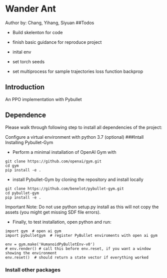 # Wander Ant
Author by: Chang, Yihang, Siyuan
##Todos
* Build skelenton for code
* finish basic guidance for reproduce project

* inital env
* set torch seeds
* set multiprocess
for
sample trajectories
loss function 
backprop


## Introduction
An PPO implementation with Pybullet

## Dependence
Please walk through following step to install all dependencies of the project:

Configure a virtual environment with python 3.7 (optional)
 ###Intall Installing Pybullet-Gym 
* Perform a minimal installation of OpenAI Gym with
```
git clone https://github.com/openai/gym.git
cd gym
pip install -e .
```
* install Pybullet-Gym by cloning the repository and install locally
```
git clone https://github.com/benelot/pybullet-gym.git
cd pybullet-gym
pip install -e .
```
Important Note: Do not use python setup.py install as this will not copy the assets (you might get missing SDF file errors).
* Finally, to test installation, open python and run:
```
import gym  # open ai gym
import pybulletgym  # register PyBullet enviroments with open ai gym

env = gym.make('HumanoidPyBulletEnv-v0')
# env.render() # call this before env.reset, if you want a window showing the environment
env.reset()  # should return a state vector if everything worked
```

### Install other packages



